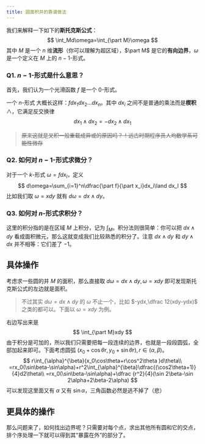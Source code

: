 ```yaml
---
title: 圆面积并的靠谱做法
---
```


我们来解释一下如下的**斯托克斯公式**：
$$
\int_Md\omega=\int_{\part M}\omega
$$
其中 $M$ 是一个 $n$ 维**流形**（你可以理解为超区域），$\part M$ 是它的**有向边界**，$\omega$ 是一个定义在 $M$ 上的 $n-1$-形式。

### Q1. $n-1$-形式是什么意思？

首先，我们认为一个光滑函数 $f$ 是一个 0-形式。

一个 $n$-形式 大概长这样：$fdx_1dx_2...dx_n$。其中 $dx_i$ 之间不是普通的乘法而是**楔积** $\land$，它满足反交换律
$$
dx_1\land dx_2=-dx_2\land dx_1
$$

> ~~原来这就是叉积一般重载成异或的原因吗？！远古时期程序员人均数学系可能性微存~~

### Q2. 如何对 $n-1$-形式求微分？

对于一个 $k$-形式 $\omega=fdx_I$，定义
$$
d\omega=\sum_{i=1}^n\dfrac{\part f}{\part x_i}dx_i\land dx_I
$$
比如我们取 $\omega =xdy$ 就有 $d\omega=dx\land dy$。

### Q3. 如何对 $n$-形式求积分？

这里的积分指的是在区域 $M$ 上积分，记为 $\int_M$。积分法则很简单：你可以把 $dx\land dy$ 看成面积微元，那么这就变成我们比较熟悉的积分了。注意 $dx\land dy$ 和 $dy\land dx$ 并不相等：它们差了 $-1$。

## 具体操作

考虑求一些圆的并 $M$ 的面积，那么直接取 $d\omega=dx\land dy,\omega=xdy$ 即可发现斯托克斯公式的左边就是面积。

> 不过其实 $d\omega=dx\land dy$ 的 $\omega$ 不止一个，比如 $-ydx,\dfrac 12(xdy-ydx)$ 之类的都可以。下面以 $\omega=xdy$ 为例。

右边写出来是
$$
\int_{\part M}xdy
$$
由于积分是可加的，所以我们只需要把每一段连续的边界，也就是一段段圆弧，全部加起来即可。下面考虑圆弧 $(x_0+\cos\theta r,y_0+\sin\theta r),r\in(\alpha,\beta)$。
$$
r\int_{\alpha}^{\beta}(x_0\cos\theta+r\cos^2\theta )d\theta\\
=rx_0(\sin\beta-\sin\alpha)+r^2\int_{\alpha}^{\beta}\dfrac{(\cos2\theta+1)}{4}d2\theta\\
=rx_0(\sin\beta-\sin\alpha)+\dfrac {r^2}{4}(\sin 2\beta-\sin 2\alpha+2\beta-2\alpha)
$$
可以发现这里面又有 $\alpha$ 又有 $\sin\alpha$，三角函数必然是逃不掉了（悲）

## 更具体的操作

那么问题来了，如何找出边界呢？只需要对每个点，求出其他所有圆和它的交点，排个序处理一下就可以得到其“暴露在外”的部分了。

